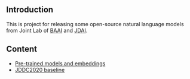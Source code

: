 ## Introduction

This is project for releasing some open-source natural language models from Joint Lab of [BAAI](https://www.baai.ac.cn/) and [JDAI](http://air.jd.com/).


## Content

- [Pre-trained models and embeddings](./pretrained_models_and_embeddings)
- [JDDC2020 baseline](./jddc2020_baseline)